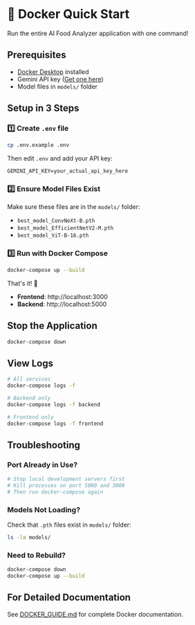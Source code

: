 # 🐳 Docker Quick Start

Run the entire AI Food Analyzer application with one command!

## Prerequisites
- [Docker Desktop](https://www.docker.com/products/docker-desktop/) installed
- Gemini API key ([Get one here](https://makersuite.google.com/app/apikey))
- Model files in `models/` folder

## Setup in 3 Steps

### 1️⃣ Create `.env` file
```bash
cp .env.example .env
```
Then edit `.env` and add your API key:
```
GEMINI_API_KEY=your_actual_api_key_here
```

### 2️⃣ Ensure Model Files Exist
Make sure these files are in the `models/` folder:
- `best_model_ConvNeXt-B.pth`
- `best_model_EfficientNetV2-M.pth`
- `best_model_ViT-B-16.pth`

### 3️⃣ Run with Docker Compose
```bash
docker-compose up --build
```

That's it! 🎉

- **Frontend**: http://localhost:3000
- **Backend**: http://localhost:5000

## Stop the Application
```bash
docker-compose down
```

## View Logs
```bash
# All services
docker-compose logs -f

# Backend only
docker-compose logs -f backend

# Frontend only
docker-compose logs -f frontend
```

## Troubleshooting

### Port Already in Use?
```bash
# Stop local development servers first
# Kill processes on port 5000 and 3000
# Then run docker-compose again
```

### Models Not Loading?
Check that `.pth` files exist in `models/` folder:
```bash
ls -la models/
```

### Need to Rebuild?
```bash
docker-compose down
docker-compose up --build
```

## For Detailed Documentation
See [DOCKER_GUIDE.md](DOCKER_GUIDE.md) for complete Docker documentation.
